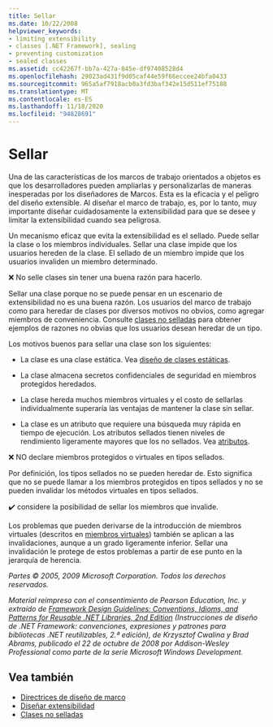 ```yaml
---
title: Sellar
ms.date: 10/22/2008
helpviewer_keywords:
- limiting extensibility
- classes [.NET Framework], sealing
- preventing customization
- sealed classes
ms.assetid: cc42267f-bb7a-427a-845e-df97408528d4
ms.openlocfilehash: 29023ad431f9d05caf44e59f66eccee24bfa0433
ms.sourcegitcommit: 965a5af7918acb0a3fd3baf342e15d511ef75188
ms.translationtype: MT
ms.contentlocale: es-ES
ms.lasthandoff: 11/18/2020
ms.locfileid: "94828691"
---
```

# <a name="sealing"></a>Sellar
Una de las características de los marcos de trabajo orientados a objetos es que los desarrolladores pueden ampliarlas y personalizarlas de maneras inesperadas por los diseñadores de Marcos. Esta es la eficacia y el peligro del diseño extensible. Al diseñar el marco de trabajo, es, por lo tanto, muy importante diseñar cuidadosamente la extensibilidad para que se desee y limitar la extensibilidad cuando sea peligrosa.

 Un mecanismo eficaz que evita la extensibilidad es el sellado. Puede sellar la clase o los miembros individuales. Sellar una clase impide que los usuarios hereden de la clase. El sellado de un miembro impide que los usuarios invaliden un miembro determinado.

 ❌ No selle clases sin tener una buena razón para hacerlo.

 Sellar una clase porque no se puede pensar en un escenario de extensibilidad no es una buena razón. Los usuarios del marco de trabajo como para heredar de clases por diversos motivos no obvios, como agregar miembros de conveniencia. Consulte [clases no selladas](unsealed-classes.md) para obtener ejemplos de razones no obvias que los usuarios desean heredar de un tipo.

 Los motivos buenos para sellar una clase son los siguientes:

- La clase es una clase estática. Vea [diseño de clases estáticas](static-class.md).

- La clase almacena secretos confidenciales de seguridad en miembros protegidos heredados.

- La clase hereda muchos miembros virtuales y el costo de sellarlas individualmente superaría las ventajas de mantener la clase sin sellar.

- La clase es un atributo que requiere una búsqueda muy rápida en tiempo de ejecución. Los atributos sellados tienen niveles de rendimiento ligeramente mayores que los no sellados. Vea [atributos](attributes.md).

 ❌ NO declare miembros protegidos o virtuales en tipos sellados.

 Por definición, los tipos sellados no se pueden heredar de. Esto significa que no se puede llamar a los miembros protegidos en tipos sellados y no se pueden invalidar los métodos virtuales en tipos sellados.

 ✔️ considere la posibilidad de sellar los miembros que invalide.

 Los problemas que pueden derivarse de la introducción de miembros virtuales (descritos en [miembros virtuales](virtual-members.md)) también se aplican a las invalidaciones, aunque a un grado ligeramente inferior. Sellar una invalidación le protege de estos problemas a partir de ese punto en la jerarquía de herencia.

 *Partes © 2005, 2009 Microsoft Corporation. Todos los derechos reservados.*

 *Material reimpreso con el consentimiento de Pearson Education, Inc. y extraído de [Framework Design Guidelines: Conventions, Idioms, and Patterns for Reusable .NET Libraries, 2nd Edition](https://www.informit.com/store/framework-design-guidelines-conventions-idioms-and-9780321545619) (Instrucciones de diseño de .NET Framework: convenciones, expresiones y patrones para bibliotecas .NET reutilizables, 2.ª edición), de Krzysztof Cwalina y Brad Abrams, publicado el 22 de octubre de 2008 por Addison-Wesley Professional como parte de la serie Microsoft Windows Development.*

## <a name="see-also"></a>Vea también

- [Directrices de diseño de marco](index.md)
- [Diseñar extensibilidad](designing-for-extensibility.md)
- [Clases no selladas](unsealed-classes.md)
